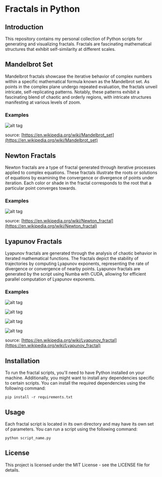 # Fractals in Python

## Introduction
This repository contains my personal collection of Python scripts for generating and visualizing fractals. Fractals are fascinating mathematical structures that exhibit self-similarity at different scales. 

## Mandelbrot Set

Mandelbrot fractals showcase the iterative behavior of complex numbers within a specific mathematical formula known as the Mandelbrot set. As points in the complex plane undergo repeated evaluation, the fractals unveil intricate, self-replicating patterns. Notably, these patterns exhibit a fascinating blend of chaotic and orderly regions, with intricate structures manifesting at various levels of zoom. 

### Examples

![alt tag](https://github.com/ale93111/Fractals-python/blob/main/mandelbrot/asset/mandelbrot.png)

source: [https://en.wikipedia.org/wiki/Mandelbrot_set](https://en.wikipedia.org/wiki/Mandelbrot_set)


## Newton Fractals

Newton fractals are a type of fractal generated through iterative processes applied to complex equations. These fractals illustrate the roots or solutions of equations by examining the convergence or divergence of points under iteration. Each color or shade in the fractal corresponds to the root that a particular point converges towards.

### Examples

![alt tag](https://github.com/ale93111/Fractals-python/blob/main/newton/asset/newton.png)

source: [https://en.wikipedia.org/wiki/Newton_fractal](https://en.wikipedia.org/wiki/Newton_fractal)


## Lyapunov Fractals

Lyapunov fractals are generated through the analysis of chaotic behavior in iterated mathematical functions. The fractals depict the stability of trajectories by computing Lyapunov exponents, representing the rate of divergence or convergence of nearby points. Lyapunov fractals are generated by the script using Numba with CUDA, allowing for efficient parallel computation of Lyapunov exponents.

### Examples

![alt tag](https://github.com/ale93111/Fractals-python/blob/main/lyapunov/asset/lyapunov_1.png)

![alt tag](https://github.com/ale93111/Fractals-python/blob/main/lyapunov/asset/lyapunov_2.png)

![alt tag](https://github.com/ale93111/Fractals-python/blob/main/lyapunov/asset/lyapunov_3.png)

![alt tag](https://github.com/ale93111/Fractals-python/blob/main/lyapunov/asset/lyapunov_4.png)

source: [https://en.wikipedia.org/wiki/Lyapunov_fractal](https://en.wikipedia.org/wiki/Lyapunov_fractal)

## Installation

To run the fractal scripts, you'll need to have Python installed on your machine. Additionally, you might want to install any dependencies specific to certain scripts. You can install the required dependencies using the following command:

```
pip install -r requirements.txt
```

## Usage

Each fractal script is located in its own directory and may have its own set of parameters. You can run a script using the following command:
```
python script_name.py
```

## License

This project is licensed under the MIT License - see the LICENSE file for details.
